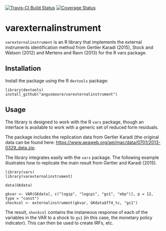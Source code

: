 [![Travis-CI Build Status](https://travis-ci.org/angusmoore/varexternalinstrument.svg?branch=master)](https://travis-ci.org/angusmoore/varexternalinstrument)
[![Coverage Status](https://coveralls.io/repos/github/angusmoore/varexternalinstruments/badge.svg?branch=master)](https://coveralls.io/github/angusmoore/varexternalinstrument?branch=master)

# varexternalinstrument
`varexternalinstrument` is an R library that implements the external instruments identification method from Gertler Karadi (2015), Stock and Watson (2012) and Mertens and Ravn (2013) for the R vars package.

## Installation

Install the package using the R `devtools` package:
```
library(devtools)
install_github("angusmoore/varexternalinstrument")
```

## Usage
The library is designed to work with the R `vars` package, though an interface is available to work with a generic set of reduced form residuals.

The package includes the replication data from Gertler Karadi (the original data can be found here: https://www.aeaweb.org/aej/mac/data/0701/2013-0329_data.zip. 

The library integrates easily with the `vars` package. The following example illustrates how to replicate the main result from Gertler and Karadi (2015).

```
library(vars)
library(varexternalinstrument)

data(GKdata)

gkvar <- VAR(GKdata[, c("logip", "logcpi", "gs1", "ebp")], p = 12, type = "const")
shockcol <- externalinstrument(gkvar, GKdata$ff4_tc, "gs1")
```

The result, `shockcol` contains the instaneous response of each of the variables in the VAR to a shock to `gs1` (in this case, the monetary policy indicator). This can then be used to create IRFs, etc.
